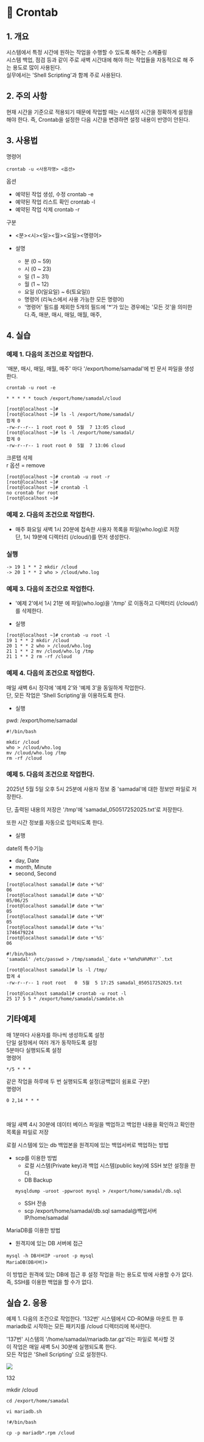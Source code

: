 # 📘 Crontab

## 1. 개요

시스템에서 특정 시간에 원하는 작업을 수행할 수 있도록 해주는 스케쥴링<br>
시스템 백업, 점검 등과 같이 주로 새벽 시간대에 해야 하는 작업들을 자동적으로 해 주는 용도로 많이 사용된다.<br>
실무에서는 'Shell Scripting'과 함께 주로 사용된다.

## 2. 주의 사항

현재 시간을 기준으로 적용되기 때문에 작업할 때는 시스템의 시간을 정확하게 설정을 해야 한다. 즉, Crontab을 설정한 다음 시간을 변경하면 설정 내용이 반영이 안된다.

## 3. 사용법
명령어 
```
crontab -u <사용자명> <옵션>
```
옵션
- 예약된 작업 생성, 수정     crontab -e
- 예약된 작업 리스트 확인    crontab -l
- 예약된 작업 삭제           crontab -r

구분
- <분><시><일><월><요일><명령어>

- 설명
    - 분 (0 ~ 59)
    - 시 (0 ~ 23)
    - 일 (1 ~ 31)
    - 월 (1 ~ 12)
    - 요일 (0(일요일) ~ 6(토요일))
    - 명령어 (리눅스에서 사용 가능한 모든 명령어)
    - '명령어' 필드를 제외한 5개의 필드에 '*'가 있는 경우에는 '모든 것'을 의미한다.즉, 매분, 매시, 매일, 매월, 매주, 

## 4. 실습

### 예제 1. 다음의 조건으로 작업한다.

'매분, 매시, 매일, 매월, 매주' 마다 '/export/home/samadal'에 빈 문서 파일을 생성한다.

```
crontab -u root -e
```
```
* * * * * touch /export/home/samadal/cloud
```

```
[root@localhost ~]#
[root@localhost ~]# ls -l /export/home/samadal/
합계 0
-rw-r--r-- 1 root root 0  5월  7 13:05 cloud
[root@localhost ~]# ls -l /export/home/samadal/
합계 0
-rw-r--r-- 1 root root 0  5월  7 13:06 cloud
```
크론탭 삭제<br>
r 옵션 = remove
```
[root@localhost ~]# crontab -u root -r
[root@localhost ~]#
[root@localhost ~]# crontab -l
no crontab for root
[root@localhost ~]#
```

### 예제 2. 다음의 조건으로 작업한다.

- 매주 화요일 새벽 1시 20분에 접속한 사용자 목록을 파일(who.log)로 저장 <br>
단, 1시 19분에 디렉터리 (/cloud/)를 먼저 생성한다.
### 실행
```
-> 19 1 * * 2 mkdir /cloud
-> 20 1 * * 2 who > /cloud/who.log
```

### 예제 3. 다음의 조건으로 작업한다.
- '예제 2'에서 1시 21분 에 파일(who.log)을 '/tmp' 로 이동하고
디렉터리 (/cloud/)를 삭제한다.

- 실행

```
[root@localhost ~]# crontab -u root -l
19 1 * * 2 mkdir /cloud
20 1 * * 2 who > /cloud/who.log
21 1 * * 2 mv /cloud/who.lg /tmp
21 1 * * 2 rm -rf /cloud
```

### 예제 4. 다음의 조건으로 작업한다.

매일 새벽 6시 정각에 '예제 2'와 '예제 3'을 동일하게 작업한다.<br>
단, 모든 작업은 'Shell Scripting'을 이용하도록 한다.

- 실행

pwd: /export/home/samadal
```
#!/bin/bash

mkdir /cloud
who > /cloud/who.log
mv /cloud/who.log /tmp
rm -rf /cloud
```

### 예제 5. 다음의 조건으로 작업한다.
2025년 5월 5일 오후 5시 25분에 사용자 정보 중 'samadal'에 대한 정보만 파일로 저장한다.<br>

단, 출력된 내용의 저장은 '/tmp'에 'samadal_050517252025.txt'로 저장한다. <br>

또한 시간 정보를 자동으로 입력되도록 한다.

- 실행

date의 특수기능
- day, Date
- month, Minute
- second, Second

```
[root@localhost samadal]# date +'%d'
06
[root@localhost samadal]# date +'%D'
05/06/25
[root@localhost samadal]# date +'%m'
05
[root@localhost samadal]# date +'%M'
05
[root@localhost samadal]# date +'%s'
1746479224
[root@localhost samadal]# date +'%S'
06
```

```
#!/bin/bash
'samadal' /etc/passwd > /tmp/samadal_`date +'%m%d%H%M%Y'`.txt
```

```
[root@localhost samadal]# ls -l /tmp/
합계 4
-rw-r--r-- 1 root root   0  5월  5 17:25 samadal_050517252025.txt
```

```
[root@localhost samadal]# crontab -u root -l
25 17 5 5 * /export/home/samadal/samdate.sh
```

## 기타예제
매 1분마다 사용자를 하나씩 생성하도록 설정<br>
단일 설정에서 여러 개가 동작하도록 설정 <br>
5분마다 실행되도록 설정 <br>
명령어
```
*/5 * * * 
```

같은 작업을 하루에 두 번 실행되도록 설정(공백없이 쉼표로 구분)<br>
명령어
```
0 2,14 * * * 
```
<br>


매일 새벽 4시 30분에 데이터 베이스 파일을 백업하고 백업한 내용을 확인하고 확인한 목록을 파일로 저장

로컬 시스템에 있는 db 백업본을 원격지에 있는 백업서버로 백업하는 방법

- scp를 이용한 방법
    - 로컬 시스템(Private key)과 백업 시스템(public key)에 SSH 보안 설정을 한다.
    - DB Backup
    ```
    mysqldump -uroot -ppwroot mysql > /export/home/samadal/db.sql
    ```
    - SSH 전송
    - scp /export/home/samadal/db.sql samadal@백업서버IP/home/samadal

MariaDB를 이용한 방법
- 원격지에 있는 DB 서버에 접근
```
mysql -h DB서버IP -uroot -p mysql
MariaDB(DB서버)> 
```
이 방법은 원격에 있는 DB에 접근 후 설정 작업을 하는 용도로 밖에 사용할 수가 없다. 즉, SSH를 이용한 백업을 할 수가 없다.

























## 실습 2. 응용
예제 1. 다음의 조건으로 작업한다.
'132번' 시스템에서 CD-ROM을 마운트 한 후 mariadb로 시작하는 모든 패키지를 /cloud 디렉터리에 복사한다.

'137번' 시스템의 '/home/samadal/mariadb.tar.gz'라는 파일로 복사할 것 <br>
이 작업은 매일 새벽 5시 30분에 실행되도록 한다.<br>
모든 작업은 'Shell Scripting' 으로 설정한다.

![](./img/Crontabimg/1.png)

132<br>

mkdir /cloud
```
cd /export/home/samadal

vi mariadb.sh
```
```
!#/bin/bash

cp -p mariadb*.rpm /cloud
```

